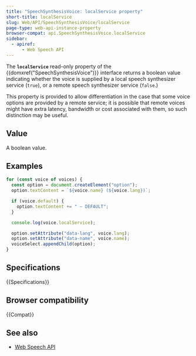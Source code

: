 ```yaml
---
title: "SpeechSynthesisVoice: localService property"
short-title: localService
slug: Web/API/SpeechSynthesisVoice/localService
page-type: web-api-instance-property
browser-compat: api.SpeechSynthesisVoice.localService
sidebar:
  - apiref:
      - Web Speech API
---
```


The **`localService`** read-only property of the
{{domxref("SpeechSynthesisVoice")}} interface returns a boolean value
indicating whether the voice is supplied by a local speech synthesizer service
(`true`), or a remote speech synthesizer service (`false`.)

This property is provided to allow differentiation in the case that some voice options
are provided by a remote service; it is possible that remote voices might have extra
latency, bandwidth or cost associated with them, so such distinction may be useful.

## Value

A boolean value.

## Examples

```js
for (const voice of voices) {
  const option = document.createElement("option");
  option.textContent = `${voice.name} (${voice.lang})`;

  if (voice.default) {
    option.textContent += " — DEFAULT";
  }

  console.log(voice.localService);

  option.setAttribute("data-lang", voice.lang);
  option.setAttribute("data-name", voice.name);
  voiceSelect.appendChild(option);
}
```

## Specifications

{{Specifications}}

## Browser compatibility

{{Compat}}

## See also

- [Web Speech API](/en-US/docs/Web/API/Web_Speech_API)

